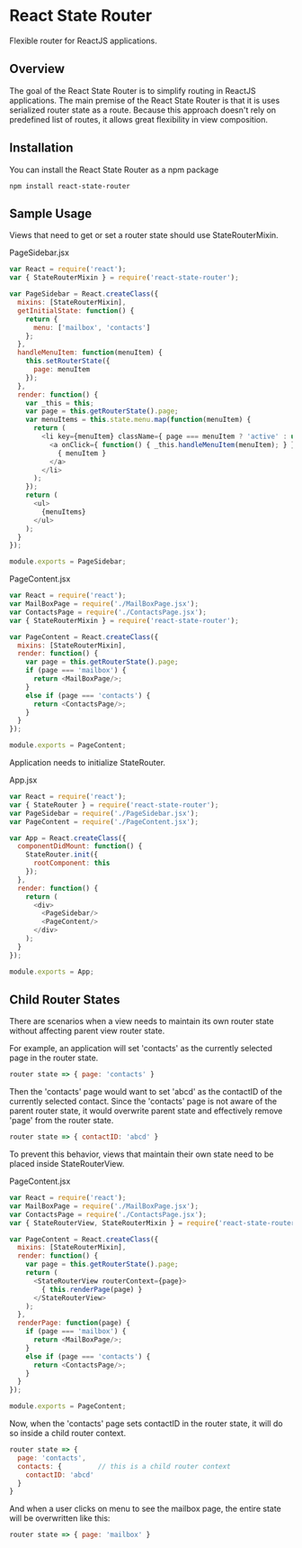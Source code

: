 
# React State Router

Flexible router for ReactJS applications.

## Overview

The goal of the React State Router is to simplify routing in ReactJS applications.
The main premise of the React State Router is that it is uses serialized router state as a route.
Because this approach doesn't rely on predefined list of routes, it allows great flexibility in view composition.

## Installation

You can install the React State Router as a npm package

    npm install react-state-router


## Sample Usage

Views that need to get or set a router state should use StateRouterMixin.

PageSidebar.jsx

```javascript
var React = require('react');
var { StateRouterMixin } = require('react-state-router');

var PageSidebar = React.createClass({
  mixins: [StateRouterMixin],
  getInitialState: function() {
    return {
      menu: ['mailbox', 'contacts']
    };
  },
  handleMenuItem: function(menuItem) {
    this.setRouterState({
      page: menuItem
    });
  },
  render: function() {
    var _this = this;
    var page = this.getRouterState().page;
    var menuItems = this.state.menu.map(function(menuItem) {
      return (
        <li key={menuItem} className={ page === menuItem ? 'active' : undefined }>
          <a onClick={ function() { _this.handleMenuItem(menuItem); } }>
            { menuItem }
          </a>
        </li>
      );
    });
    return (
      <ul>
        {menuItems}
      </ul>
    );
  }
});

module.exports = PageSidebar;
```

PageContent.jsx

```javascript
var React = require('react');
var MailBoxPage = require('./MailBoxPage.jsx');
var ContactsPage = require('./ContactsPage.jsx');
var { StateRouterMixin } = require('react-state-router');

var PageContent = React.createClass({
  mixins: [StateRouterMixin],
  render: function() {
    var page = this.getRouterState().page;
    if (page === 'mailbox') {
      return <MailBoxPage/>;
    }
    else if (page === 'contacts') {
      return <ContactsPage/>;
    }
  }
});

module.exports = PageContent;
```

Application needs to initialize StateRouter.

App.jsx

```javascript
var React = require('react');
var { StateRouter } = require('react-state-router');
var PageSidebar = require('./PageSidebar.jsx');
var PageContent = require('./PageContent.jsx');

var App = React.createClass({
  componentDidMount: function() {
    StateRouter.init({
      rootComponent: this
    });
  },
  render: function() {
    return (
      <div>
        <PageSidebar/>
        <PageContent/>
      </div>
    );
  }
});

module.exports = App;
```

## Child Router States

There are scenarios when a view needs to maintain its own router state without affecting parent view router state.

For example, an application will set 'contacts' as the currently selected page in the router state.

```javascript
router state => { page: 'contacts' }
```

Then the 'contacts' page would want to set 'abcd' as the contactID of the currently selected contact.
Since the 'contacts' page is not aware of the parent router state, it would overwrite parent state and effectively remove 'page' from the router state.


```javascript
router state => { contactID: 'abcd' }
```

To prevent this behavior, views that maintain their own state need to be placed inside StateRouterView.

PageContent.jsx

```javascript
var React = require('react');
var MailBoxPage = require('./MailBoxPage.jsx');
var ContactsPage = require('./ContactsPage.jsx');
var { StateRouterView, StateRouterMixin } = require('react-state-router');

var PageContent = React.createClass({
  mixins: [StateRouterMixin],
  render: function() {
    var page = this.getRouterState().page;
    return (
      <StateRouterView routerContext={page}>
        { this.renderPage(page) }
      </StateRouterView>
    );
  },
  renderPage: function(page) {
    if (page === 'mailbox') {
      return <MailBoxPage/>;
    }
    else if (page === 'contacts') {
      return <ContactsPage/>;
    }
  }
});

module.exports = PageContent;
```
Now, when the 'contacts' page sets contactID in the router state, it will do so inside a child router context.


```javascript
router state => {
  page: 'contacts',
  contacts: {         // this is a child router context
    contactID: 'abcd'
  }
}
```
And when a user clicks on menu to see the mailbox page, the entire state will be overwritten like this:

```javascript
router state => { page: 'mailbox' }
```















